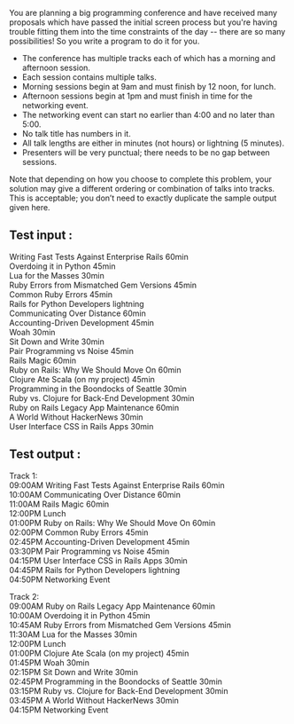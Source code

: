 You are planning a big programming conference and have received many proposals which have passed the initial screen process but you're having trouble fitting them into the time constraints of the day -- there are so many possibilities! So you write a program to do it for you.

- The conference has multiple tracks each of which has a morning and afternoon session.
- Each session contains multiple talks.
- Morning sessions begin at 9am and must finish by 12 noon, for lunch.
- Afternoon sessions begin at 1pm and must finish in time for the networking event.
- The networking event can start no earlier than 4:00 and no later than 5:00.
- No talk title has numbers in it.
- All talk lengths are either in minutes (not hours) or lightning (5 minutes).
- Presenters will be very punctual; there needs to be no gap between sessions.

Note that depending on how you choose to complete this problem, your solution may give a different ordering or combination of talks into tracks. This is acceptable; you don’t need to exactly duplicate the sample output given here.

Test input :
------------

Writing Fast Tests Against Enterprise Rails 60min <br />
Overdoing it in Python 45min <br />
Lua for the Masses 30min <br />
Ruby Errors from Mismatched Gem Versions 45min <br />
Common Ruby Errors 45min <br />
Rails for Python Developers lightning <br />
Communicating Over Distance 60min <br />
Accounting-Driven Development 45min <br />
Woah 30min <br />
Sit Down and Write 30min <br />
Pair Programming vs Noise 45min <br />
Rails Magic 60min <br />
Ruby on Rails: Why We Should Move On 60min <br />
Clojure Ate Scala (on my project) 45min <br />
Programming in the Boondocks of Seattle 30min <br />
Ruby vs. Clojure for Back-End Development 30min <br />
Ruby on Rails Legacy App Maintenance 60min <br />
A World Without HackerNews 30min <br />
User Interface CSS in Rails Apps 30min <br />

Test output :
-------------

Track 1: <br />
09:00AM Writing Fast Tests Against Enterprise Rails 60min <br />
10:00AM Communicating Over Distance 60min <br />
11:00AM Rails Magic 60min <br />
12:00PM Lunch <br />
01:00PM Ruby on Rails: Why We Should Move On 60min <br />
02:00PM Common Ruby Errors 45min <br />
02:45PM Accounting-Driven Development 45min <br />
03:30PM Pair Programming vs Noise 45min <br />
04:15PM User Interface CSS in Rails Apps 30min <br />
04:45PM Rails for Python Developers lightning <br />
04:50PM Networking Event <br />

Track 2: <br />
09:00AM Ruby on Rails Legacy App Maintenance 60min <br />
10:00AM Overdoing it in Python 45min <br />
10:45AM Ruby Errors from Mismatched Gem Versions 45min <br />
11:30AM Lua for the Masses 30min <br />
12:00PM Lunch <br />
01:00PM Clojure Ate Scala (on my project) 45min <br />
01:45PM Woah 30min <br />
02:15PM Sit Down and Write 30min <br />
02:45PM Programming in the Boondocks of Seattle 30min <br />
03:15PM Ruby vs. Clojure for Back-End Development 30min <br />
03:45PM A World Without HackerNews 30min <br />
04:15PM Networking Event <br />
